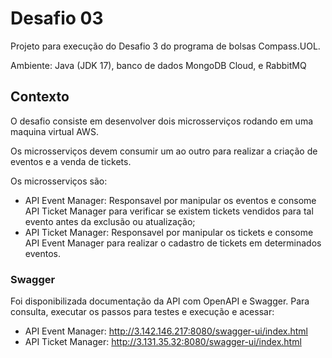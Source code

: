 # Desafio 03
Projeto para execução do Desafio 3 do programa de bolsas Compass.UOL.  
  
Ambiente: Java (JDK 17), banco de dados MongoDB Cloud, e RabbitMQ
  
## Contexto 
O desafio consiste em desenvolver dois microsserviços rodando em uma maquina virtual AWS.

Os microsserviços devem consumir um ao outro para realizar a criação de eventos e a venda de tickets.

Os microsserviços são:
- API Event Manager: Responsavel por manipular os eventos e consome API Ticket Manager para verificar se existem tickets vendidos para tal evento antes da exclusão ou atualização;
- API Ticket Manager: Responsavel por manipular os tickets e consome API Event Manager para realizar o cadastro de tickets em determinados eventos.  

### Swagger
Foi disponibilizada documentação da API com OpenAPI e Swagger. Para consulta, executar os passos para testes e execução e acessar:
- API Event Manager: http://3.142.146.217:8080/swagger-ui/index.html  
- API Ticket Manager: http://3.131.35.32:8080/swagger-ui/index.html  
